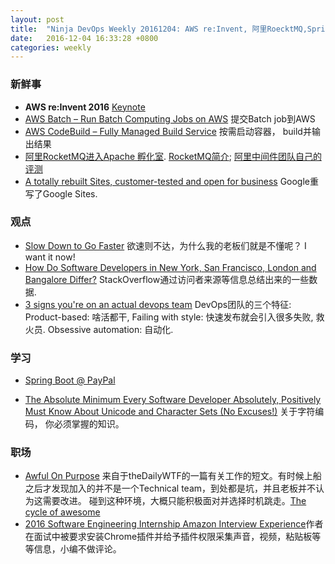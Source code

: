 ```yaml
---
layout: post
title:  "Ninja DevOps Weekly 20161204: AWS re:Invent, 阿里RoecktMQ,Spring Boot, 职场恶圈, 亚马逊面试实习生竟然要..."
date:   2016-12-04 16:33:28 +0800
categories: weekly
---
```


### 新鲜事
 - **AWS re:Invent 2016** [Keynote](https://www.youtube.com/watch?v=ZDScBNahsL4)
 - [AWS Batch – Run Batch Computing Jobs on AWS](https://aws.amazon.com/blogs/aws/aws-batch-run-batch-computing-jobs-on-aws/)
 提交Batch job到AWS
 - [AWS CodeBuild – Fully Managed Build Service](https://aws.amazon.com/blogs/aws/aws-codebuild-fully-managed-build-service/) 
 按需启动容器， build并输出结果
 - [阿里RocketMQ进入Apache 孵化室](http://incubator.apache.org/projects/rocketmq.html).  [RocketMQ简介](https://wiki.apache.org/incubator/RocketMQProposal); 
 [阿里中间件团队自己的评测](http://jm.taobao.org/2016/04/01/kafka-vs-rabbitmq-vs-rocketmq-message-send-performance/)
 - [A totally rebuilt Sites, customer-tested and open for business](https://blog.google/products/g-suite/totally-rebuilt-sites-customer-tested/) Google重写了Google Sites. 
 
### 观点

- [Slow Down to Go Faster](https://changelog.com/posts/slow-down-to-go-faster) 欲速则不达，为什么我的老板们就是不懂呢？ I want it now!
- [How Do Software Developers in New York, San Francisco, London and Bangalore Differ?](http://stackoverflow.blog/2016/11/How-Do-Developers-in-New-York-San-Francisco-London-and-Bangalore-Differ/)
StackOverflow通过访问者来源等信息总结出来的一些数据.
- [3 signs you're on an actual devops team](http://www.javaworld.com/article/3144382/careers/3-signs-youre-on-an-actual-devops-team.html#tk.rss_all) 
DevOps团队的三个特征: Product-based: 啥活都干, Failing with style: 快速发布就会引入很多失败, 救火员. Obsessive automation: 自动化.

### 学习

 - [Spring Boot @ PayPal](https://www.infoq.com/presentations/paypal-spring-boot?utm_campaign=infoq_content&utm_source=infoq&utm_medium=feed&utm_term=Java)

- [The Absolute Minimum Every Software Developer Absolutely, Positively Must Know About Unicode and Character Sets (No Excuses!)](http://www.joelonsoftware.com/articles/Unicode.html) 关于字符编码， 你必须掌握的知识。

### 职场
- [Awful On Purpose](http://thedailywtf.com/articles/awful-on-purpose) 来自于theDailyWTF的一篇有关工作的短文。有时候上船之后才发现加入的并不是一个Technical team，到处都是坑，并且老板并不认为这需要改进。 碰到这种环境，大概只能积极面对并选择时机跳走。[The cycle of awesome](https://stackoverflow.blog/2015/09/how-to-be-awesome/)
- [2016 Software Engineering Internship Amazon Interview Experience](https://rajk.me/amazon-interview-experience/)作者在面试中被要求安装Chrome插件并给予插件权限采集声音，视频，粘贴板等等信息，小编不做评论。
